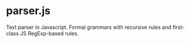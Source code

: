 # parser.js
Text parser in Javascript. Formal grammars with recursive rules and first-class JS RegExp-based rules.
